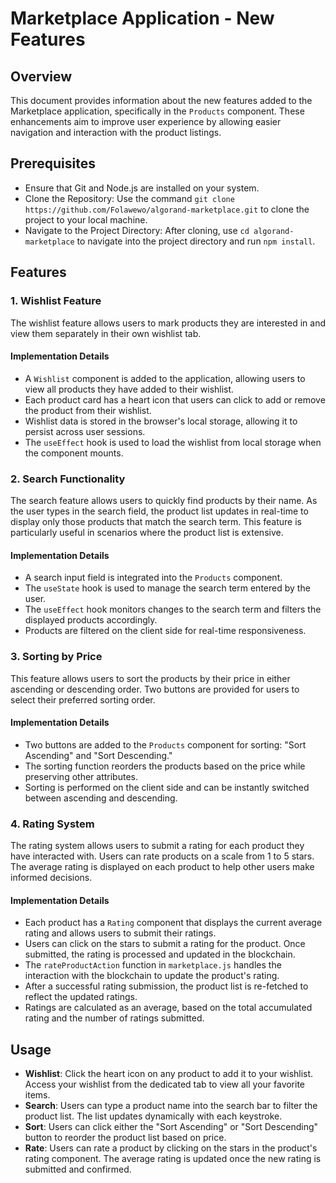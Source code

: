 # Marketplace Application - New Features

## Overview

This document provides information about the new features added to the Marketplace application, specifically in the `Products` component. These enhancements aim to improve user experience by allowing easier navigation and interaction with the product listings.

## Prerequisites

- Ensure that Git and Node.js are installed on your system.
- Clone the Repository: Use the command `git clone https://github.com/Folawewo/algorand-marketplace.git` to clone the project to your local machine.
- Navigate to the Project Directory: After cloning, use `cd algorand-marketplace` to navigate into the project directory and run `npm install`.

## Features

### 1. Wishlist Feature

The wishlist feature allows users to mark products they are interested in and view them separately in their own wishlist tab.

#### Implementation Details

- A `Wishlist` component is added to the application, allowing users to view all products they have added to their wishlist.
- Each product card has a heart icon that users can click to add or remove the product from their wishlist.
- Wishlist data is stored in the browser's local storage, allowing it to persist across user sessions.
- The `useEffect` hook is used to load the wishlist from local storage when the component mounts.

### 2. Search Functionality

The search feature allows users to quickly find products by their name. As the user types in the search field, the product list updates in real-time to display only those products that match the search term. This feature is particularly useful in scenarios where the product list is extensive.

#### Implementation Details

- A search input field is integrated into the `Products` component.
- The `useState` hook is used to manage the search term entered by the user.
- The `useEffect` hook monitors changes to the search term and filters the displayed products accordingly.
- Products are filtered on the client side for real-time responsiveness.

### 3. Sorting by Price

This feature allows users to sort the products by their price in either ascending or descending order. Two buttons are provided for users to select their preferred sorting order.

#### Implementation Details

- Two buttons are added to the `Products` component for sorting: "Sort Ascending" and "Sort Descending."
- The sorting function reorders the products based on the price while preserving other attributes.
- Sorting is performed on the client side and can be instantly switched between ascending and descending.

### 4. Rating System

The rating system allows users to submit a rating for each product they have interacted with. Users can rate products on a scale from 1 to 5 stars. The average rating is displayed on each product to help other users make informed decisions.

#### Implementation Details

- Each product has a `Rating` component that displays the current average rating and allows users to submit their ratings.
- Users can click on the stars to submit a rating for the product. Once submitted, the rating is processed and updated in the blockchain.
- The `rateProductAction` function in `marketplace.js` handles the interaction with the blockchain to update the product's rating.
- After a successful rating submission, the product list is re-fetched to reflect the updated ratings.
- Ratings are calculated as an average, based on the total accumulated rating and the number of ratings submitted.

## Usage

- **Wishlist**: Click the heart icon on any product to add it to your wishlist. Access your wishlist from the dedicated tab to view all your favorite items.
- **Search**: Users can type a product name into the search bar to filter the product list. The list updates dynamically with each keystroke.
- **Sort**: Users can click either the "Sort Ascending" or "Sort Descending" button to reorder the product list based on price.
- **Rate**: Users can rate a product by clicking on the stars in the product's rating component. The average rating is updated once the new rating is submitted and confirmed.
